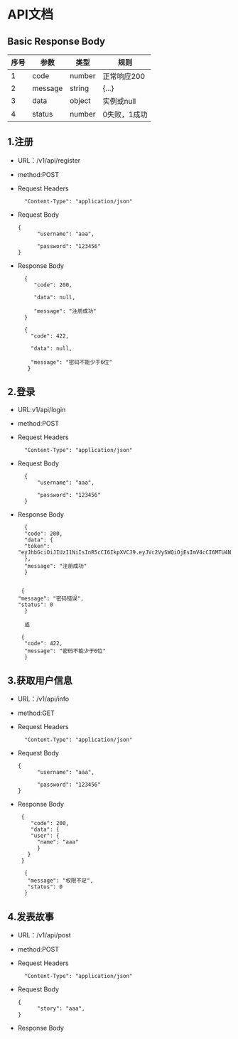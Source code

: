 # API文档
## Basic Response Body

序号  |参数|类型|规则|
---- | -----| -----|-----|
1|code|number|正常响应200|
2|message|string|{...}|
3|data|object|实例或null|
4|status|number|0失败，1成功|

## 1.注册

- URL：/v1/api/register  

- method:POST

- Request Headers

        "Content-Type": "application/json"

- Request Body

      {  
            "username": "aaa",  
    
            "password": "123456"    
      }
- Response Body

        {
           "code": 200,
           
           "data": null,
           
           "message": "注册成功"
        }

        {
          "code": 422,
          
          "data": null,
          
          "message": "密码不能少于6位"
         }
## 2.登录
- URL:v1/api/login

- method:POST

- Request Headers

        "Content-Type": "application/json"

- Request Body

        {  
            "username": "aaa",  
    
            "password": "123456"    
        }
- Response Body

        {
        "code": 200,
        "data": {
        "token":      "eyJhbGciOiJIUzI1NiIsInR5cCI6IkpXVCJ9.eyJVc2VySWQiOjEsImV4cCI6MTU4NzAyOTU1NCwiaWF0IjoxNTg2NDI0NzU0LCJpc3MiOiJoYWNrd2VlayIsInN1YiI6InVzZXIgdG9rZW4ifQ.U35akfANrcQqx2zI25lQAsJFopQMbYawHYKNAVTdGjY"
        },
        "message": "注册成功"
        }

     
       {
      "message": "密码错误",
      "status": 0
        }
        
        或
        
       {
        "code": 422,
        "message": "密码不能少于6位"
        }
## 3.获取用户信息

- URL：/v1/api/info 

- method:GET

- Request Headers

        "Content-Type": "application/json"

- Request Body

      {  
            "username": "aaa",  
    
            "password": "123456"    
      }
- Response Body
        
       {
          "code": 200,
          "data": {
          "user": {
            "name": "aaa"
            }
         }
       }
     
        {
         "message": "权限不足",
         "status": 0
        }

## 4.发表故事

- URL：/v1/api/post 

- method:POST

- Request Headers

        "Content-Type": "application/json"

- Request Body

      {  
            "story": "aaa",      
      }
- Response Body
        
    


 
        
        
        
        
        
